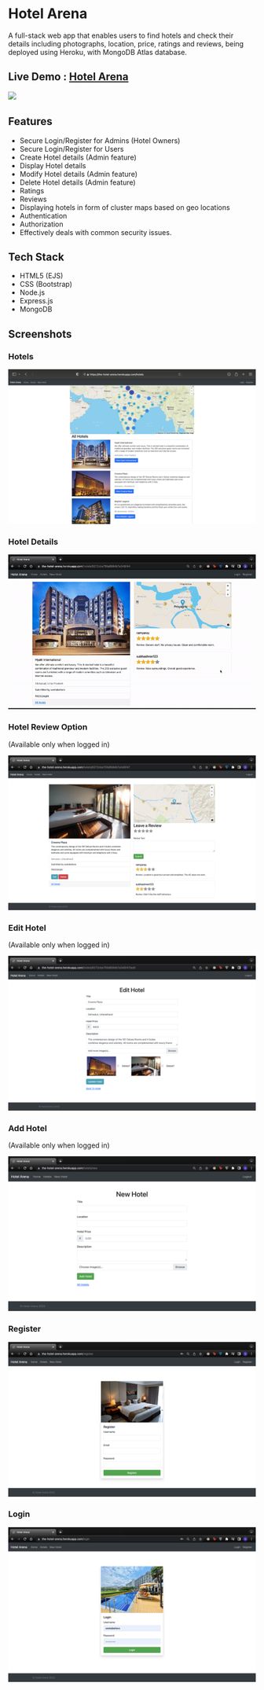 # Hotel Arena

A full-stack web app that enables users to find hotels and check their details including photographs, location, price, ratings and reviews, being deployed using Heroku, with MongoDB Atlas database.

## Live Demo : [Hotel Arena](https://the-hotel-arena.herokuapp.com/)

![](/Images/Web.png)


## Features
- Secure Login/Register for Admins (Hotel Owners) 
- Secure Login/Register for Users
- Create Hotel details (Admin feature)
- Display Hotel details 
- Modify Hotel details (Admin feature)
- Delete Hotel details (Admin feature)
- Ratings 
- Reviews 
- Displaying hotels in form of cluster maps based on geo locations 
- Authentication
- Authorization  
- Effectively deals with common security issues.

## Tech Stack
- HTML5 (EJS)
- CSS (Bootstrap)
- Node.js
- Express.js
- MongoDB

## Screenshots

### Hotels

![](/Screenshots/hotelsall.png)

### Hotel Details

![](/Screenshots/image%20carousel.gif)

### Hotel Review Option 

(Available only when logged in)

![](/Screenshots/review.png)

### Edit Hotel 

(Available only when logged in)

![](/Screenshots/edit%20hotel.png)

### Add Hotel 

(Available only when logged in)

![](/Screenshots/new%20hotel.png)

### Register
![](/Screenshots/register.png)

### Login 
![](/Screenshots/login.png)

